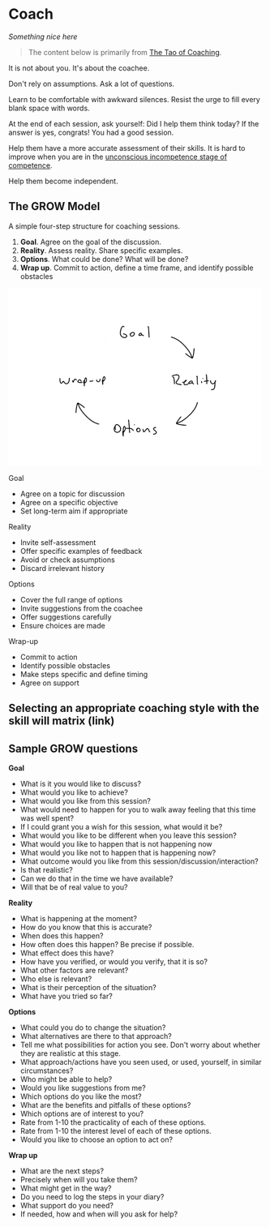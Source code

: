 # Coach

<!--
"Learn to be comfortable with awkward silences. Resist the urge to fill
every blank space with words." Yes, and, if you are doing most of the talking,
you are doing it wrong. I was guilty of this a lot, but I'm sure you didn't
notice.

My favorite bit from "The elements of style" is a statement to the effect,
_Break any of these rules rather than do something really egregious." I think
something along those lines here would be helpful. We are talking about people
here.
 -->
_Something nice here_

> The content below is primarily from [The Tao of Coaching](https://www.amazon.com/Tao-Coaching-Effectiveness-Inspiring-Developing/dp/1781253323).


It is not about you. It's about the coachee.

Don't rely on assumptions. Ask a lot of questions.

Learn to be comfortable with awkward silences. Resist the urge to fill every blank space with words.

At the end of each session, ask yourself: Did I help them think today? If the answer is yes, congrats! You had a good session.

Help them have a more accurate assessment of their skills. It is hard to improve when you are in the [unconscious incompetence stage of competence](https://en.wikipedia.org/wiki/Four_stages_of_competence).

Help them become independent.

## The GROW Model

A simple four-step structure for coaching sessions.

1. **Goal**. Agree on the goal of the discussion.
2. **Reality**. Assess reality. Share specific examples.
3. **Options**. What could be done? What will be done?
4. **Wrap up**. Commit to action, define a time frame, and identify possible obstacles

![Goal > Reality > Options > Wrap-up](../resources/coaching-grow.jpg)

Goal
* Agree on a topic for discussion
* Agree on a specific objective
* Set long-term aim if appropriate

Reality
* Invite self-assessment
* Offer specific examples of feedback
* Avoid or check assumptions
* Discard irrelevant history

Options
* Cover the full range of options
* Invite suggestions from the coachee
* Offer suggestions carefully
* Ensure choices are made

Wrap-up
* Commit to action
* Identify possible obstacles
* Make steps specific and define timing
* Agree on support

## Selecting an appropriate coaching style with the skill will matrix (link)

## Sample GROW questions

**Goal**
* What is it you would like to discuss?
* What would you like to achieve?
* What would you like from this session?
* What would need to happen for you to walk away feeling that this time was well spent?
* If I could grant you a wish for this session, what would it be?
* What would you like to be different when you leave this session?
* What would you like to happen that is not happening now
* What would you like not to happen that is happening now?
* What outcome would you like from this session/discussion/interaction?
* Is that realistic?
* Can we do that in the time we have available?
* Will that be of real value to you?

**Reality**
* What is happening at the moment?
* How do you know that this is accurate?
* When does this happen?
* How often does this happen? Be precise if possible.
* What effect does this have?
* How have you verified, or would you verify, that it is so?
* What other factors are relevant?
* Who else is relevant?
* What is their perception of the situation?
* What have you tried so far?

**Options**
* What could you do to change the situation?
* What alternatives are there to that approach?
* Tell me what possibilities for action you see. Don't worry about whether they are realistic at this stage.
* What approach/actions have you seen used, or used, yourself, in similar circumstances?
* Who might be able to help?
* Would you like suggestions from me?
* Which options do you like the most?
* What are the benefits and pitfalls of these options?
* Which options are of interest to you?
* Rate from 1-10 the practicality of each of these options.
* Rate from 1-10 the interest level of each of these options.
* Would you like to choose an option to act on?

**Wrap up**
* What are the next steps?
* Precisely when will you take them?
* What might get in the way?
* Do you need to log the steps in your diary?
* What support do you need?
* If needed, how and when will you ask for help?
